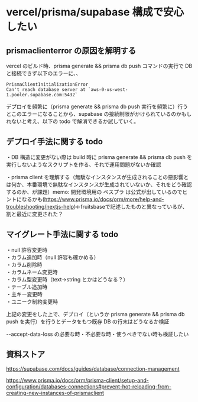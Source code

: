 # vercel/prisma/supabase 構成で安心したい

## prismaclienterror の原因を解明する

vercel のビルド時、prisma generate && prisma db push コマンドの実行で DB と接続できず以下のエラーに、、

```
PrismaClientInitializationError
Can't reach database server at `aws-0-us-west-1.pooler.supabase.com:5432`
```

デプロイを頻繁に（prisma generate && prisma db push 実行を頻繁に）行うとこのエラーになることから、supabase の接続制限がかけられているのかもしれないと考え、以下の todo で解消できるか試していく。

## デプロイ手法に関する todo

・DB 構造に変更がない際は build 時に prisma generate && prisma db push を実行しないようなスクリプトを作る、それで運用問題がないか確認

・prisma
client を理解する（無駄なインスタンスが生成されることの悪影響とは何か、本番環境で無駄なインスタンスが生成されていないか、それをどう確認するのか、が課題）memo: 開発環境用の ベスプラ は公式が出しているのでヒントになるかも(https://www.prisma.io/docs/orm/more/help-and-troubleshooting/nextjs-help)←fruitsbaseで記述したものと異なっているが、割と最近に変更された？

## マイグレート手法に関する todo

・null 許容変更時  
・カラム追加時（null 許容も確かめる）  
・カラム削除時  
・カラムネーム変更時  
・カラム型変更時（text→string とかはどうなる？）  
・テーブル追加時  
・主キー変更時  
・ユニーク制約変更時

上記の変更をした上で、デプロイ（というか prisma generate && prisma db push を実行）を行うとデータをもつ既存 DB の行末はどうなるか検証

--accept-data-loss の必要な時・不必要な時・使うべきでない時も検証したい

## 資料ストア

https://supabase.com/docs/guides/database/connection-management

https://www.prisma.io/docs/orm/prisma-client/setup-and-configuration/databases-connections#prevent-hot-reloading-from-creating-new-instances-of-prismaclient

